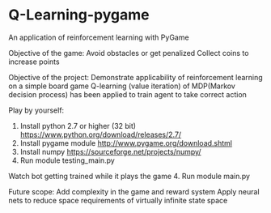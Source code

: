 # Q-Learning-pygame
An application of reinforcement learning with PyGame

Objective of the game:
Avoid obstacles or get penalized
Collect coins to increase points

Objective of the project:
Demonstrate applicability of reinforcement learning on a simple board game
Q-learning (value iteration) of MDP(Markov decision process) has been applied to train agent to take correct action

Play by yourself:
1. Install python 2.7 or higher (32 bit)
https://www.python.org/download/releases/2.7/
2. Install pygame module
http://www.pygame.org/download.shtml
3. Install numpy
https://sourceforge.net/projects/numpy/
4. Run module testing_main.py

Watch bot getting trained while it plays the game
4. Run module main.py

Future scope:
Add complexity in the game and reward system
Apply neural nets to reduce space requirements of virtually infinite state space
